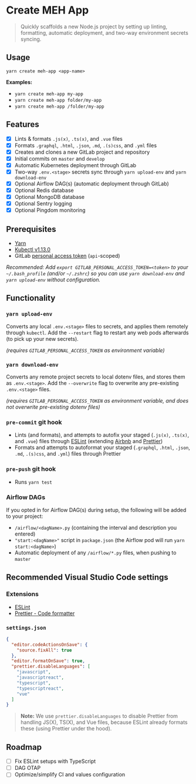 # Create MEH App

> Quickly scaffolds a new Node.js project by setting up linting, formatting, automatic deployment, and two-way environment secrets syncing.

## Usage

```shell
yarn create meh-app <app-name>
```

**Examples:**

- `yarn create meh-app my-app`
- `yarn create meh-app folder/my-app`
- `yarn create meh-app /folder/my-app`

## Features

- [x] Lints & formats `.js(x)`, `.ts(x)`, and `.vue` files
- [x] Formats `.graphql`, `.html`, `.json`, `.md`, `.(s)css`, and `.yml` files
- [x] Creates and clones a new GitLab project and repository
- [x] Initial commits on `master` and `develop`
- [x] Automatic Kubernetes deployment through GitLab
- [x] Two-way `.env.<stage>` secrets sync through `yarn upload-env` and `yarn download-env`
- [x] Optional Airflow DAG(s) (automatic deployment through GitLab)
- [x] Optional Redis database
- [x] Optional MongoDB database
- [x] Optional Sentry logging
- [x] Optional Pingdom monitoring

## Prerequisites

- [Yarn](https://yarnpkg.com/)
- [Kubectl v1.13.0](https://storage.googleapis.com/kubernetes-release/release/v1.13.0/bin/darwin/amd64/kubectl)
- GitLab [personal access token](https://gitlab.com/profile/personal_access_tokens) (`api`-scoped)

_Recommended: Add `export GITLAB_PERSONAL_ACCESS_TOKEN=<token>` to your `~/.bash_profile` (and/or `~/.zshrc`) so you can use `yarn download-env` and `yarn upload-env` without configuration._

## Functionality

### `yarn upload-env`

Converts any local `.env.<stage>` files to secrets, and applies them remotely through `kubectl`. Add the `--restart` flag to restart any web pods afterwards (to pick up your new secrets).

_(requires `GITLAB_PERSONAL_ACCESS_TOKEN` as environment variable)_

### `yarn download-env`

Converts any remote project secrets to local dotenv files, and stores them as `.env.<stage>`. Add the `--overwrite` flag to overwrite any pre-existing `.env.<stage>` files.

_(requires `GITLAB_PERSONAL_ACCESS_TOKEN` as environment variable, and does not overwrite pre-existing dotenv files)_

### `pre-commit` git hook

- Lints (and formats), and attempts to autofix your staged (`.js(x)`, `.ts(x)`, and `.vue`) files through [ESLint](https://eslint.org/) (extending [Airbnb](https://github.com/airbnb/javascript#readme) and [Prettier](https://prettier.io/))
- Formats and attempts to autoformat your staged (`.graphql`, `.html`, `.json`, `.md`, `.(s)css`, and `.yml`) files through Prettier

### `pre-push` git hook

- Runs `yarn test`

### Airflow DAGs

If you opted in for Airflow DAG(s) during setup, the following will be added to your project:

- `/airflow/<dagName>.py` (containing the interval and description you entered)
- `"start:<dagName>"` script in `package.json` (the Airflow pod will run `yarn start:<dagName>`)
- Automatic deployment of any `/airflow/*.py` files, when pushing to `master`

## Recommended Visual Studio Code settings

### Extensions

- [ESLint](https://marketplace.visualstudio.com/items?itemName=dbaeumer.vscode-eslint)
- [Prettier - Code formatter](https://marketplace.visualstudio.com/items?itemName=esbenp.prettier-vscode)

### `settings.json`

```json
{
  "editor.codeActionsOnSave": {
    "source.fixAll": true
  },
  "editor.formatOnSave": true,
  "prettier.disableLanguages": [
    "javascript",
    "javascriptreact",
    "typescript",
    "typescriptreact",
    "vue"
  ]
}
```

> **Note:** We use `prettier.disableLanguages` to disable Prettier from handling JS(X), TS(X), and Vue files, because ESLint already formats these (using Prettier under the hood).

## Roadmap

- [ ] Fix ESLint setups with TypeScript
- [ ] DAG OTAP
- [ ] Optimize/simplify CI and values configuration
